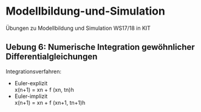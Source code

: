 # Modellbildung-und-Simulation
Übungen zu Modellbildung und Simulation WS17/18 in KIT

## Uebung 6: Numerische Integration gewöhnlicher Differentialgleichungen
Integrationsverfahren:
  * Euler-explizit  
    x(n+1) = xn + f (xn, tn)h
  * Euler-implizit  
    x(n+1) = xn + f (xn+1, tn+1)h
